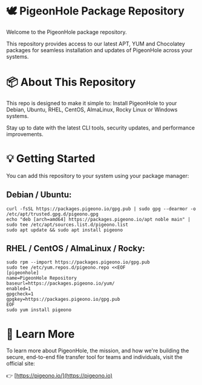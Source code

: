 # 🕊️ PigeonHole Package Repository

Welcome to the PigeonHole package repository.   

This repository provides access to our latest APT, YUM and Chocolatey packages for seamless installation and updates of PigeonHole across your systems.

# 📦 About This Repository

This repo is designed to make it simple to:
Install PigeonHole to your Debian, Ubuntu, RHEL, CentOS, AlmaLinux, Rocky Linux or Windows systems.

Stay up to date with the latest CLI tools, security updates, and performance improvements.


# 💡 Getting Started

You can add this repository to your system using your package manager:
## Debian / Ubuntu:
```
curl -fsSL https://packages.pigeono.io/gpg.pub | sudo gpg --dearmor -o /etc/apt/trusted.gpg.d/pigeono.gpg
echo "deb [arch=amd64] https://packages.pigeono.io/apt noble main" | sudo tee /etc/apt/sources.list.d/pigeono.list
sudo apt update && sudo apt install pigeono
```


## RHEL / CentOS / AlmaLinux / Rocky:
```
sudo rpm --import https://packages.pigeono.io/gpg.pub
sudo tee /etc/yum.repos.d/pigeono.repo <<EOF
[pigeonhole]
name=PigeonHole Repository
baseurl=https://packages.pigeono.io/yum/
enabled=1
gpgcheck=1
gpgkey=https://packages.pigeono.io/gpg.pub
EOF
sudo yum install pigeono
```

# 🧭 Learn More

To learn more about PigeonHole, the mission, and how we're building the secure, end-to-end file transfer tool for teams and individuals, visit the official site:

👉 [https://pigeono.io/](https://pigeono.io)